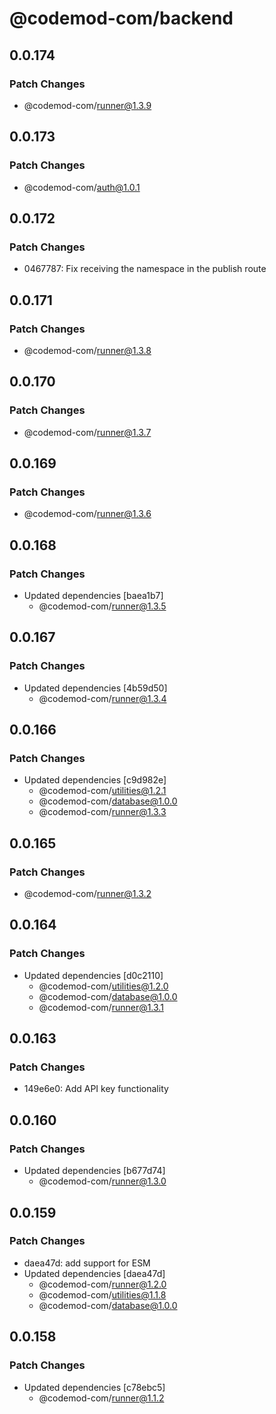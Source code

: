 # @codemod-com/backend

## 0.0.174

### Patch Changes

- @codemod-com/runner@1.3.9

## 0.0.173

### Patch Changes

- @codemod-com/auth@1.0.1

## 0.0.172

### Patch Changes

- 0467787: Fix receiving the namespace in the publish route

## 0.0.171

### Patch Changes

- @codemod-com/runner@1.3.8

## 0.0.170

### Patch Changes

- @codemod-com/runner@1.3.7

## 0.0.169

### Patch Changes

- @codemod-com/runner@1.3.6

## 0.0.168

### Patch Changes

- Updated dependencies [baea1b7]
  - @codemod-com/runner@1.3.5

## 0.0.167

### Patch Changes

- Updated dependencies [4b59d50]
  - @codemod-com/runner@1.3.4

## 0.0.166

### Patch Changes

- Updated dependencies [c9d982e]
  - @codemod-com/utilities@1.2.1
  - @codemod-com/database@1.0.0
  - @codemod-com/runner@1.3.3

## 0.0.165

### Patch Changes

- @codemod-com/runner@1.3.2

## 0.0.164

### Patch Changes

- Updated dependencies [d0c2110]
  - @codemod-com/utilities@1.2.0
  - @codemod-com/database@1.0.0
  - @codemod-com/runner@1.3.1

## 0.0.163

### Patch Changes

- 149e6e0: Add API key functionality

## 0.0.160

### Patch Changes

- Updated dependencies [b677d74]
  - @codemod-com/runner@1.3.0

## 0.0.159

### Patch Changes

- daea47d: add support for ESM
- Updated dependencies [daea47d]
  - @codemod-com/runner@1.2.0
  - @codemod-com/utilities@1.1.8
  - @codemod-com/database@1.0.0

## 0.0.158

### Patch Changes

- Updated dependencies [c78ebc5]
  - @codemod-com/runner@1.1.2
